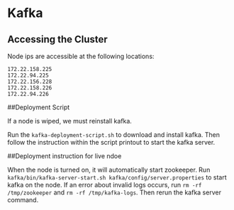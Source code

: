 # Kafka

## Accessing the Cluster 

Node ips are accessible at the following locations: 
```
172.22.158.225
172.22.94.225
172.22.156.228
172.22.158.226
172.22.94.226 
```

##Deployment Script

If a node is wiped, we must reinstall kafka. 

Run the `kafka-deployment-script.sh` to download and install kafka. Then follow the instruction within the script printout to start the kafka server. 

##Deployment instruction for live ndoe 

When the node is turned on, it will automatically start zookeeper. Run `kafka/bin/kafka-server-start.sh kafka/config/server.properties` to start kafka on the node. 
If an error about invalid logs occurs, run `rm -rf /tmp/zookeeper` and `rm -rf /tmp/kafka-logs`. Then rerun the kafka server command. 




